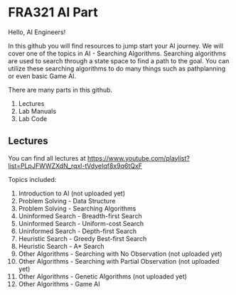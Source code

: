 # FRA321 AI Part

Hello, AI Engineers!

In this github you will find resources to jump start your AI journey. We will cover one of the topics in AI - Searching Algorithms. Searching algorithms are used to search through a state space to find a path to the goal. You can utilize these searching algorithms to do many things such as pathplanning or even basic Game AI.

There are many parts in this github.
1. Lectures
2. Lab Manuals
3. Lab Code

## Lectures

You can find all lectures at https://www.youtube.com/playlist?list=PLpJFWWZXdN_rqxl-tVdyeIqf8x9q6tQxF

Topics included:
1. Introduction to AI (not uploaded yet)
2. Problem Solving - Data Structure
3. Problem Solving - Searching Algorithms
4. Uninformed Search - Breadth-first Search
5. Uninformed Search - Uniform-cost Search
6. Uninformed Search - Depth-first Search
7. Heuristic Search - Greedy Best-first Search
8. Heuristic Search - A* Search
9. Other Algorithms - Searching with No Observation (not uploaded yet)
10. Other Algorithms - Searching with Partial Observation (not uploaded yet)
11. Other Algorithms - Genetic Algorithms (not uploaded yet)
12. Other Algorithms - Game AI
